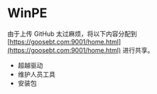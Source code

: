 # WinPE

由于上传 GitHub 太过麻烦，将以下内容分配到 [https://goosebt.com:9001/home.html](https://goosebt.com:9001/home.html) 进行共享。

- 超越驱动
- 维护人员工具
- 安装包
